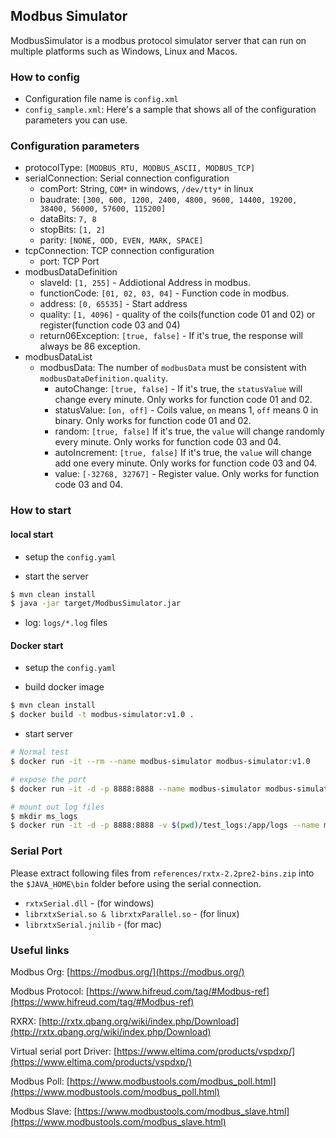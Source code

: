 ## Modbus Simulator

ModbusSimulator is a modbus protocol simulator server that can run on multiple platforms such as Windows, Linux and Macos.


### How to config

+ Configuration file name is `config.xml`
+ `config_sample.xml`: Here's a sample that shows all of the configuration parameters you can use. 


### Configuration parameters
- protocolType: `[MODBUS_RTU, MODBUS_ASCII, MODBUS_TCP]`
- serialConnection: Serial connection configuration
    - comPort: String, `COM*` in windows, `/dev/tty*` in linux
	- baudrate: `[300, 600, 1200, 2400, 4800, 9600, 14400, 19200, 38400, 56000, 57600, 115200]`
	- dataBits: `7, 8`
	- stopBits: `[1, 2]`
	- parity: `[NONE, ODD, EVEN, MARK, SPACE]`
- tcpConnection: TCP connection configuration
    - port: TCP Port
- modbusDataDefinition
	- slaveId: `[1, 255]` - Addiotional Address in modbus.
	- functionCode: `[01, 02, 03, 04]` - Function code in modbus.
	- address: `[0, 65535]` - Start address
	- quality: `[1, 4096]` - quality of the coils(function code 01 and 02) or register(function code 03 and 04)
	- return06Exception: `[true, false]` - If it's true, the response will always be 86 exception.
- modbusDataList
    - modbusData: The number of `modbusData` must be consistent with `modbusDataDefinition.quality`.
    	- autoChange: `[true, false]` - If it's true, the `statusValue` will change every minute. Only works for function code 01 and 02.
    	- statusValue: `[on, off]` - Coils value, `on` means 1, `off` means 0 in binary. Only works for function code 01 and 02.
    	- random: `[true, false]` If it's true, the `value` will change randomly every minute. Only works for function code 03 and 04.
    	- autoIncrement: `[true, false]` If it's true, the `value` will change add one every minute. Only works for function code 03 and 04.
    	- value: `[-32768, 32767]` - Register value. Only works for function code 03 and 04.


### How to start 

#### local start

+ setup the `config.yaml`

+ start the server
```bash
$ mvn clean install
$ java -jar target/ModbusSimulator.jar
```

+ log: `logs/*.log` files

#### Docker start

+ setup the `config.yaml`

+ build docker image
```bash
$ mvn clean install
$ docker build -t modbus-simulator:v1.0 .
```

+ start server
```bash
# Normal test
$ docker run -it --rm --name modbus-simulator modbus-simulator:v1.0

# expose the port
$ docker run -it -d -p 8888:8888 --name modbus-simulator modbus-simulator:v1.0

# mount out log files
$ mkdir ms_logs
$ docker run -it -d -p 8888:8888 -v $(pwd)/test_logs:/app/logs --name modbus-simulator modbus-simulator:v1.0
```


### Serial Port

Please extract following files from `references/rxtx-2.2pre2-bins.zip` into the `$JAVA_HOME\bin` folder before using the serial connection.
- `rxtxSerial.dll` - (for windows)
- `librxtxSerial.so & librxtxParallel.so` - (for linux)
- `librxtxSerial.jnilib` - (for mac)


### Useful links

Modbus Org: [https://modbus.org/](https://modbus.org/)

Modbus Protocol: [https://www.hifreud.com/tag/#Modbus-ref](https://www.hifreud.com/tag/#Modbus-ref)

RXRX: [http://rxtx.qbang.org/wiki/index.php/Download](http://rxtx.qbang.org/wiki/index.php/Download)

Virtual serial port Driver: [https://www.eltima.com/products/vspdxp/](https://www.eltima.com/products/vspdxp/)

Modbus Poll: [https://www.modbustools.com/modbus_poll.html](https://www.modbustools.com/modbus_poll.html)

Modbus Slave: [https://www.modbustools.com/modbus_slave.html](https://www.modbustools.com/modbus_slave.html)